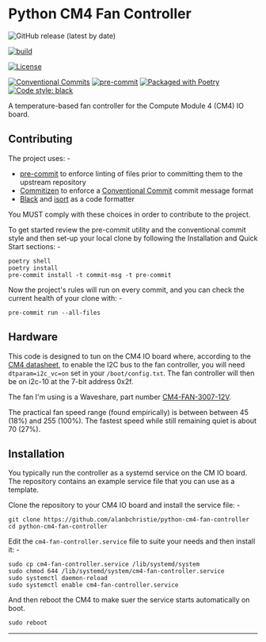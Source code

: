 # Python CM4 Fan Controller

![GitHub release (latest by date)](https://img.shields.io/github/v/release/alanbchristie/python-cm4-fan-controller)

[![build](https://github.com/alanbchristie/python-cm4-fan-controller/actions/workflows/build.yaml/badge.svg)](https://github.com/alanbchristie/python-cm4-fan-controller/actions/workflows/build.yaml)

[![License](http://img.shields.io/badge/license-Apache%202.0-blue.svg?style=flat)](https://github.com/alanbchristie/python-cm4-fan-controller/blob/master/LICENSE.txt)

[![Conventional Commits](https://img.shields.io/badge/Conventional%20Commits-1.0.0-yellow.svg)](https://conventionalcommits.org)
[![pre-commit](https://img.shields.io/badge/pre--commit-enabled-brightgreen?logo=pre-commit&logoColor=white)](https://github.com/pre-commit/pre-commit)
[![Packaged with Poetry](https://img.shields.io/badge/packaging-poetry-cyan.svg)](https://python-poetry.org/)
[![Code style: black](https://img.shields.io/badge/code%20style-black-000000.svg)](https://github.com/psf/black)

A temperature-based fan controller for the Compute Module 4 (CM4) IO board.

## Contributing
The project uses: -

- [pre-commit] to enforce linting of files prior to committing them to the upstream repository
- [Commitizen] to enforce a [Conventional Commit] commit message format
- [Black] and [isort] as a code formatter

You MUST comply with these choices in order to contribute to the project.

To get started review the pre-commit utility and the conventional commit style
and then set-up your local clone by following the Installation and Quick Start sections: -

    poetry shell
    poetry install
    pre-commit install -t commit-msg -t pre-commit

Now the project's rules will run on every commit, and you can check the current health
of your clone with: -

    pre-commit run --all-files

## Hardware
This code is designed to tun on the CM4 IO board where, according to the
[CM4 datasheet], to enable the I2C bus to the fan controller,
you will need `dtparam=i2c_vc=on` set in your `/boot/config.txt`.
The fan controller will then be on i2c-10 at the 7-bit address 0x2f.

The fan I'm using is a Waveshare, part number [CM4-FAN-3007-12V].

The practical fan speed range (found empirically) is between between 45 (18%)
and 255 (100%). The fastest speed while still remaining quiet is about 70 (27%).

## Installation
You typically run the controller as a systemd service on the CM IO board.
The repository contains an example service file that you can use as a template.

Clone the repository to your CM4 IO board and install the service file: -

    git clone https://github.com/alanbchristie/python-cm4-fan-controller
    cd python-cm4-fan-controller

Edit the `cm4-fan-controller.service` file to suite your needs and then install it: -

    sudo cp cm4-fan-controller.service /lib/systemd/system
    sudo chmod 644 /lib/systemd/system/cm4-fan-controller.service
    sudo systemctl daemon-reload
    sudo systemctl enable cm4-fan-controller.service

And then reboot the CM4 to make suer the service starts automatically on boot.

    sudo reboot

---

[black]: https://black.readthedocs.io/en/stable/
[commitizen]: https://commitizen-tools.github.io/commitizen/
[conventional commit]: https://www.conventionalcommits.org/en/v1.0.0/
[cm4 datasheet]: https://datasheets.raspberrypi.com/cm4io/cm4io-datasheet.pdf
[CM4-FAN-3007-12V]: https://www.waveshare.com/cm4-fan-3007.htm
[isort]: https://pycqa.github.io/isort/
[pre-commit]: https://pre-commit.com
